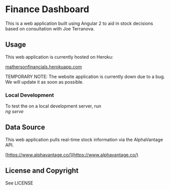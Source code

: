 # Finance Dashboard

This is a web application built using Angular 2 to aid in stock decisions
based on consultation with Joe Terranova.

## Usage

This web application is currently hosted on Heroku:  

[mathersonfinancials.herokuapp.com](https://mathersonfinancials.herokuapp.com)

TEMPORARY NOTE: The website application is currently down due to a bug. We will update it as soon as possible.

### Local Development

To test the on a local development server, run  
*ng serve*

## Data Source

This web application pulls real-time stock information via the AlphaVantage
API.  

[https://www.alphavantage.co/](https://www.alphavantage.co/)

## License and Copyright

See LICENSE
